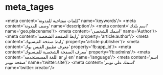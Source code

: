 # meta_tages
﻿&lt;meta content='كلمات مفتاحية للمدونة' name='keywords'/> &lt;meta content='وصف المدونة' name='description'/> &lt;meta content='اسم بلدك' name='geo.placename'/> &lt;meta content='اسمك الشخصى' name='Author'/> &lt;meta content='رابط الصفحة الشخصة' property='article:author'/> &lt;meta content='رابط صفحة الفيسبوك' property='article:publisher'/> &lt;meta content='معرف تطبيق الفيس بوك' property='fb:app_id'/> &lt;meta content='معرف الصفحة الشخصية للفيسبوك' property='fb:admins'/> &lt;meta content='اللغة المسستخدمه ar او en' name='language'/> &lt;meta content='اسم صفحة تويتر' name='twitter:site'/> &lt;meta content='اسمك على تويتر' name='twitter:creator'/>
